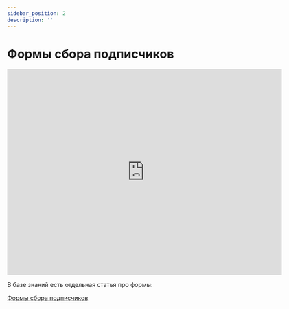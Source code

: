```yaml
---
sidebar_position: 2
description: ''
---
```


# Формы сбора подписчиков

<iframe
    width="640"
    height="480"
    src="https://www.youtube.com/embed/Lzpzdk5XRZQ"
    frameborder="0"
    allow="autoplay; encrypted-media"
    allowfullscreen
>
</iframe>

В базе знаний есть отдельная статья про формы:

[Формы сбора подписчиков](https://docs.sendsay.ru/forms/signup-forms)
